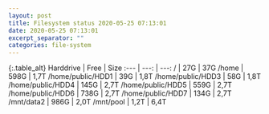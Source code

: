 ```yaml
---
layout: post
title: Filesystem status 2020-05-25 07:13:01
date: 2020-05-25 07:13:01
excerpt_separator: ""
categories: file-system
---
```

{:.table_alt}
Harddrive | Free | Size
:--- | ---: | ---:
/ | 27G | 37G
/home | 598G | 1,7T
/home/public/HDD1 | 39G | 1,8T
/home/public/HDD3 | 58G | 1,8T
/home/public/HDD4 | 145G | 2,7T
/home/public/HDD5 | 559G | 2,7T
/home/public/HDD6 | 738G | 2,7T
/home/public/HDD7 | 134G | 2,7T
/mnt/data2 | 986G | 2,0T
/mnt/pool | 1,2T | 6,4T
